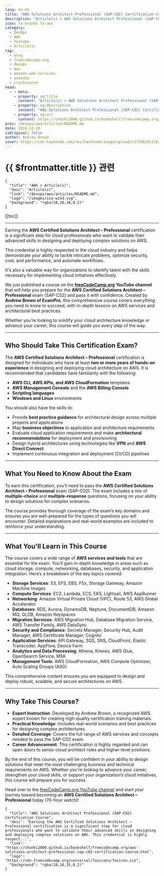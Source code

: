 ```yaml
---
lang: en-US
title: "AWS Solutions Architect Professional (SAP-C02) Certification Course"
description: "Article(s) > AWS Solutions Architect Professional (SAP-C02) Certification Course"
icon: fa-brands fa-aws
category:
  - DevOps
  - AWS
  - Youtube
  - Article(s)
tag:
  - blog
  - freecodecamp.org
  - devops
  - aws
  - amazon-web-services
  - youtube
  - crashcourse
head:
  - - meta:
    - property: og:title
      content: "Article(s) > AWS Solutions Architect Professional (SAP-C02) Certification Course"
    - property: og:description
      content: "AWS Solutions Architect Professional (SAP-C02) Certification Course"
    - property: og:url
      content: https://chanhi2000.github.io/bookshelf/freecodecamp.org/aws-solutions-architect-professional-sap-c02-certification-course.html
prev: /devops/aws/articles/README.md
date: 2024-12-20
isOriginal: false
author: Andrew Brown
cover: https://cdn.hashnode.com/res/hashnode/image/upload/v1734624111613/72a048e5-3ba2-4c95-b553-086c9110c5d3.png
---
```


# {{ $frontmatter.title }} 관련

```component VPCard
{
  "title": "AWS > Article(s)",
  "desc": "Article(s)",
  "link": "/devops/aws/articles/README.md",
  "logo": "/images/ico-wind.svg",
  "background": "rgba(10,10,10,0.2)"
}
```

[[toc]]

---

<SiteInfo
  name="AWS Solutions Architect Professional (SAP-C02) Certification Course"
  desc="Earning the AWS Certified Solutions Architect – Professional certification is a significant step for cloud professionals who want to validate their advanced skills in designing and deploying complex solutions on AWS. This credential is highly respect..."
  url="https://freecodecamp.org/news/aws-solutions-architect-professional-sap-c02-certification-course"
  logo="https://cdn.freecodecamp.org/universal/favicons/favicon.ico"
  preview="https://cdn.hashnode.com/res/hashnode/image/upload/v1734624111613/72a048e5-3ba2-4c95-b553-086c9110c5d3.png"/>

Earning the **AWS Certified Solutions Architect – Professional** certification is a significant step for cloud professionals who want to validate their advanced skills in designing and deploying complex solutions on AWS.

This credential is highly respected in the cloud industry and helps demonstrate your ability to tackle intricate problems, optimize security, cost, and performance, and automate workflows.

It's also a valuable way for organizations to identify talent with the skills necessary for implementing cloud initiatives effectively.

We just published a course on the [**<FontIcon icon="fa-brands fa-free-code-camp"/>freeCodeCamp.org**](http://freeCodeCamp.org) **YouTube channel** that will help you prepare for the **AWS Certified Solutions Architect – Professional** exam (SAP-C02) and pass it with confidence. Created by **Andrew Brown of ExamPro**, this comprehensive course covers everything you need to know to succeed, with in-depth lessons on AWS services and architectural best practices.

Whether you’re looking to solidify your cloud architecture knowledge or advance your career, this course will guide you every step of the way.

---

## Who Should Take This Certification Exam?

The **AWS Certified Solutions Architect – Professional** certification is designed for individuals who have at least **two or more years of hands-on experience** in designing and deploying cloud architecture on AWS. It is recommended that candidates have familiarity with the following:

- **AWS CLI, AWS APIs, and AWS CloudFormation** templates
- **AWS Management Console** and the **AWS Billing Console**
- **Scripting languages**
- **Windows and Linux** environments

You should also have the skills to:

- Provide **best practice guidance** for architectural design across multiple projects and applications
- Map **business objectives** to application and architecture requirements
- Evaluate cloud application requirements and make **architectural recommendations** for deployment and provisioning
- Design hybrid architectures using technologies like **VPN** and **AWS Direct Connect**
- Implement continuous integration and deployment (CI/CD) pipelines

---

## What You Need to Know About the Exam

To earn this certification, you’ll need to pass the **AWS Certified Solutions Architect – Professional** exam (SAP-C02). The exam includes a mix of **multiple-choice** and **multiple-response** questions, focusing on your ability to design solutions for complex scenarios.

The course provides thorough coverage of the exam’s key domains and ensures you are well-prepared for the types of questions you will encounter. Detailed explanations and real-world examples are included to reinforce your understanding.

---

## What You'll Learn in This Course

The course covers a wide range of **AWS services and tools** that are essential for the exam. You’ll gain in-depth knowledge in areas such as cloud storage, compute, networking, databases, security, and application integration. Here’s a breakdown of the key topics covered:

- **Storage Services**: S3, EFS, EBS, FSx, Storage Gateway, Amazon Machine Images
- **Compute Services**: EC2, Lambda, ECS, EKS, Lightsail, AWS AppRunner
- **Networking**: Amazon Virtual Private Cloud (VPC), Route 53, AWS Global Accelerator
- **Databases**: RDS, Aurora, DynamoDB, Neptune, DocumentDB, Amazon MQ, QLDB, Amazon Keyspaces
- **Migration Services**: AWS Migration Hub, Database Migration Service, AWS Transfer Family, AWS DataSync
- **Security and Compliance**: Secrets Manager, Security Hub, Audit Manager, AWS Certificate Manager, Cognito
- **Application Services**: API Gateway, SQS, SNS, CloudFront, Elastic Transcoder, AppFlow, Device Farm
- **Analytics and Data Processing**: Athena, Kinesis, AWS Glue, OpenSearch Service, MSK
- **Management Tools**: AWS CloudFormation, AWS Compute Optimizer, Auto Scaling Groups (ASG)

This comprehensive content ensures you are equipped to design and deploy robust, scalable, and secure architectures on AWS.

---

## Why Take This Course?

- **Expert Instruction**: Developed by Andrew Brown, a recognized AWS expert known for creating high-quality certification training materials.
- **Practical Knowledge**: Includes real-world scenarios and best practices for designing complex architectures.
- **Detailed Coverage**: Covers the full range of AWS services and concepts needed to pass the SAP-C02 exam.
- **Career Advancement**: This certification is highly regarded and can open doors to senior cloud architect roles and higher-level positions.

By the end of this course, you will be confident in your ability to design solutions that meet the most challenging business and technical requirements on AWS. Whether you're looking to advance your career, strengthen your cloud skills, or support your organization’s cloud initiatives, this course will prepare you for success.

Head over to the [<FontIcon icon="fa-brands fa-youtube"/>freeCodeCamp.org YouTube channel](https://youtu.be/hyEw7dQ9-JE) and start your journey toward becoming an **AWS Certified Solutions Architect – Professional** today (70-hour watch)!

<VidStack src="youtube/hyEw7dQ9-JE" />

<!-- TODO: add ARTICLE CARD -->
```component VPCard
{
  "title": "AWS Solutions Architect Professional (SAP-C02) Certification Course",
  "desc": "Earning the AWS Certified Solutions Architect – Professional certification is a significant step for cloud professionals who want to validate their advanced skills in designing and deploying complex solutions on AWS. This credential is highly respect...",
  "link": "https://chanhi2000.github.io/bookshelf/freecodecamp.org/aws-solutions-architect-professional-sap-c02-certification-course.html",
  "logo": "https://cdn.freecodecamp.org/universal/favicons/favicon.ico",
  "background": "rgba(10,10,35,0.2)"
}
```
